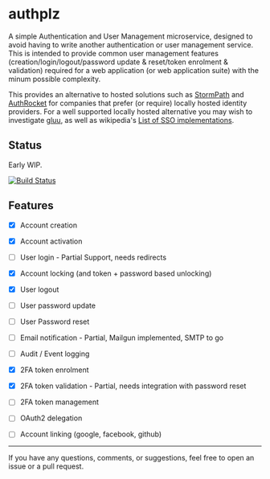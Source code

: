 # authplz

A simple Authentication and User Management microservice, designed to avoid having to write another authentication or user management service.  
This is intended to provide common user management features (creation/login/logout/password update & reset/token enrolment & validation) required for a web application (or web application suite) with the minum possible complexity.  

This provides an alternative to hosted solutions such as [StormPath](https://stormpath.com/) and [AuthRocket](https://authrocket.com/) for companies that prefer (or require) locally hosted identity providers. For a well supported locally hosted alternative you may wish to investigate [gluu](https://www.gluu.org), as well as wikipedia's [List of SSO implementations](https://en.wikipedia.org/wiki/List_of_single_sign-on_implementations).  

## Status

Early WIP.

[![Build Status](https://travis-ci.com/ryankurte/authplz.svg?token=s4CML2iJ2hd54vvqz5FP&branch=master)](https://travis-ci.com/ryankurte/authplz)

## Features

- [X] Account creation
- [X] Account activation
- [ ] User login - Partial Support, needs redirects
- [X] Account locking (and token + password based unlocking)
- [X] User logout
- [ ] User password update
- [ ] User Password reset
- [ ] Email notification - Partial, Mailgun implemented, SMTP to go
- [ ] Audit / Event logging
- [X] 2FA token enrolment
- [X] 2FA token validation - Partial, needs integration with password reset
- [ ] 2FA token management
- [ ] OAuth2 delegation
- [ ] Account linking (google, facebook, github)


------

If you have any questions, comments, or suggestions, feel free to open an issue or a pull request.
